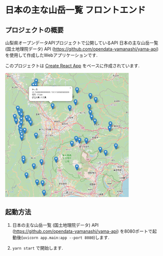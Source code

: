 # 日本の主な山岳一覧 フロントエンド

## プロジェクトの概要


山梨県オープンデータAPIプロジェクトで公開しているAPI
日本の主な山岳一覧 (国土地理院データ) API (https://github.com/opendata-yamanashi/yama-api)
を使用して作成したWebアプリケーションです.

このプロジェクトは [Create React App](https://github.com/facebook/create-react-app)
 をベースに作成されています.

<img src="docs/app.png" alt="メイン画面" width="400"/>

## 起動方法


1. 日本の主な山岳一覧 (国土地理院データ) API (https://github.com/opendata-yamanashi/yama-api) を8080ポートで起動後(`uvicorn app.main:app --port 8080`)します.

2. `yarn start` で開始します.

